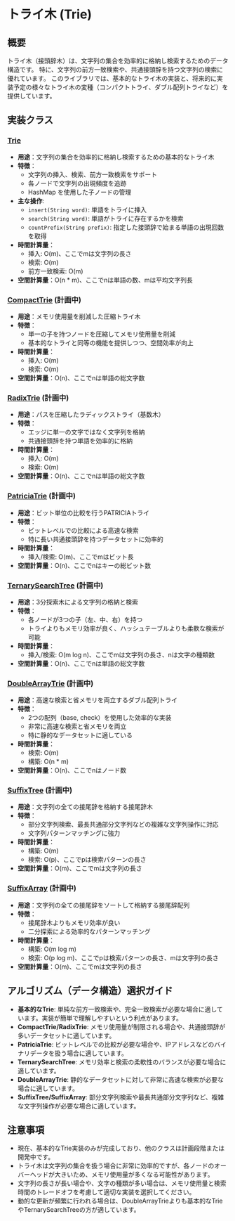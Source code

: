 # トライ木 (Trie)

## 概要

トライ木（接頭辞木）は、文字列の集合を効率的に格納し検索するためのデータ構造です。
特に、文字列の前方一致検索や、共通接頭辞を持つ文字列の検索に優れています。
このライブラリでは、基本的なトライ木の実装と、将来的に実装予定の様々なトライ木の変種（コンパクトトライ、ダブル配列トライなど）を提供しています。

## 実装クラス

### [Trie](./src/Trie.java)

- **用途**：文字列の集合を効率的に格納し検索するための基本的なトライ木
- **特徴**：
	- 文字列の挿入、検索、前方一致検索をサポート
	- 各ノードで文字列の出現頻度を追跡
	- HashMap を使用した子ノードの管理
- **主な操作**:
	- `insert(String word)`: 単語をトライに挿入
	- `search(String word)`: 単語がトライに存在するかを検索
	- `countPrefix(String prefix)`: 指定した接頭辞で始まる単語の出現回数を取得
- **時間計算量**：
	- 挿入: O(m)、ここでmは文字列の長さ
	- 検索: O(m)
	- 前方一致検索: O(m)
- **空間計算量**：O(n * m)、ここでnは単語の数、mは平均文字列長

### [CompactTrie](./src/CompactTrie.java) (計画中)

- **用途**：メモリ使用量を削減した圧縮トライ木
- **特徴**：
	- 単一の子を持つノードを圧縮してメモリ使用量を削減
	- 基本的なトライと同等の機能を提供しつつ、空間効率が向上
- **時間計算量**：
	- 挿入: O(m)
	- 検索: O(m)
- **空間計算量**：O(n)、ここでnは単語の総文字数

### [RadixTrie](./src/RadixTrie.java) (計画中)

- **用途**：パスを圧縮したラディックストライ（基数木）
- **特徴**：
	- エッジに単一の文字ではなく文字列を格納
	- 共通接頭辞を持つ単語を効率的に格納
- **時間計算量**：
	- 挿入: O(m)
	- 検索: O(m)
- **空間計算量**：O(n)、ここでnは単語の総文字数

### [PatriciaTrie](./src/PatriciaTrie.java) (計画中)

- **用途**：ビット単位の比較を行うPATRICIAトライ
- **特徴**：
	- ビットレベルでの比較による高速な検索
	- 特に長い共通接頭辞を持つデータセットに効率的
- **時間計算量**：
	- 挿入/検索: O(m)、ここでmはビット長
- **空間計算量**：O(n)、ここでnはキーの総ビット数

### [TernarySearchTree](./src/TernarySearchTree.java) (計画中)

- **用途**：3分探索木による文字列の格納と検索
- **特徴**：
	- 各ノードが3つの子（左、中、右）を持つ
	- トライよりもメモリ効率が良く、ハッシュテーブルよりも柔軟な検索が可能
- **時間計算量**：
	- 挿入/検索: O(m log n)、ここでmは文字列の長さ、nは文字の種類数
- **空間計算量**：O(n)、ここでnは単語の総文字数

### [DoubleArrayTrie](./src/DoubleArrayTrie.java) (計画中)

- **用途**：高速な検索と省メモリを両立するダブル配列トライ
- **特徴**：
	- 2つの配列（base, check）を使用した効率的な実装
	- 非常に高速な検索と省メモリを両立
	- 特に静的なデータセットに適している
- **時間計算量**：
	- 検索: O(m)
	- 構築: O(n * m)
- **空間計算量**：O(n)、ここでnはノード数

### [SuffixTree](./src/SuffixTree.java) (計画中)

- **用途**：文字列の全ての接尾辞を格納する接尾辞木
- **特徴**：
	- 部分文字列検索、最長共通部分文字列などの複雑な文字列操作に対応
	- 文字列パターンマッチングに強力
- **時間計算量**：
	- 構築: O(m)
	- 検索: O(p)、ここでpは検索パターンの長さ
- **空間計算量**：O(m)、ここでmは文字列の長さ

### [SuffixArray](./src/SuffixArray.java) (計画中)

- **用途**：文字列の全ての接尾辞をソートして格納する接尾辞配列
- **特徴**：
	- 接尾辞木よりもメモリ効率が良い
	- 二分探索による効率的なパターンマッチング
- **時間計算量**：
	- 構築: O(m log m)
	- 検索: O(p log m)、ここでpは検索パターンの長さ、mは文字列の長さ
- **空間計算量**：O(m)、ここでmは文字列の長さ

## アルゴリズム（データ構造）選択ガイド

- **基本的なTrie**: 単純な前方一致検索や、完全一致検索が必要な場合に適しています。実装が簡単で理解しやすいという利点があります。
- **CompactTrie/RadixTrie**: メモリ使用量が制限される場合や、共通接頭辞が多いデータセットに適しています。
- **PatriciaTrie**: ビットレベルでの比較が必要な場合や、IPアドレスなどのバイナリデータを扱う場合に適しています。
- **TernarySearchTree**: メモリ効率と検索の柔軟性のバランスが必要な場合に適しています。
- **DoubleArrayTrie**: 静的なデータセットに対して非常に高速な検索が必要な場合に適しています。
- **SuffixTree/SuffixArray**: 部分文字列検索や最長共通部分文字列など、複雑な文字列操作が必要な場合に適しています。

## 注意事項

- 現在、基本的なTrie実装のみが完成しており、他のクラスは計画段階または開発中です。
- トライ木は文字列の集合を扱う場合に非常に効率的ですが、各ノードのオーバーヘッドが大きいため、メモリ使用量が多くなる可能性があります。
- 文字列の長さが長い場合や、文字の種類が多い場合は、メモリ使用量と検索時間のトレードオフを考慮して適切な実装を選択してください。
- 動的な更新が頻繁に行われる場合は、DoubleArrayTrieよりも基本的なTrieやTernarySearchTreeの方が適しています。
